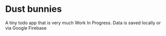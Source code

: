 # Dust bunnies

A tiny todo app that is very much Work In Progress. Data is saved locally or via Google Firebase
